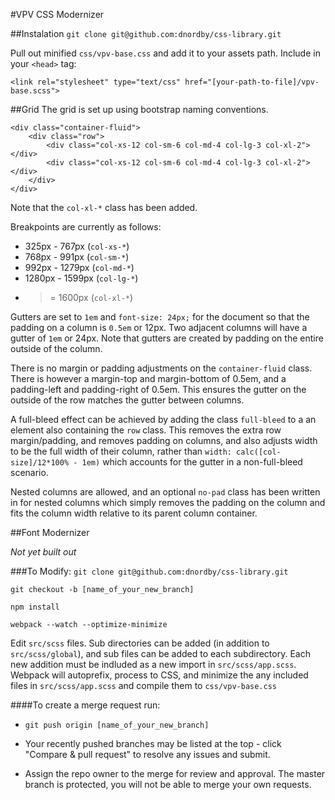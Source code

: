 #VPV CSS Modernizer

##Instalation
`git clone git@github.com:dnordby/css-library.git`

Pull out minified `css/vpv-base.css` and add it to your assets path. Include in your `<head>` tag:

`<link rel="stylesheet" type="text/css" href="[your-path-to-file]/vpv-base.scss">`

##Grid
The grid is set up using bootstrap naming conventions.
```
<div class="container-fluid">
	<div class="row">
		<div class="col-xs-12 col-sm-6 col-md-4 col-lg-3 col-xl-2"></div>
		<div class="col-xs-12 col-sm-6 col-md-4 col-lg-3 col-xl-2"></div>
	</div>
</div>
```

Note that the `col-xl-*` class has been added.

Breakpoints are currently as follows:
* 325px - 767px (`col-xs-*`)
* 768px - 991px (`col-sm-*`)
* 992px - 1279px (`col-md-*`)
* 1280px - 1599px (`col-lg-*`)
* >= 1600px (`col-xl-*`)

Gutters are set to `1em` and `font-size: 24px;` for the document so that the padding on a column is `0.5em` or 12px. Two adjacent columns will have a gutter of `1em` or 24px. Note that gutters are created by padding on the entire outside of the column.

There is no margin or padding adjustments on the `container-fluid` class. There is however a margin-top and margin-bottom of 0.5em, and a padding-left and padding-right of 0.5em. This ensures the gutter on the outside of the row matches the gutter between columns.

A full-bleed effect can be achieved by adding the class `full-bleed` to a an element also containing the `row` class. This removes the extra row margin/padding, and removes padding on columns, and also adjusts width to be the full width of their column, rather than `width: calc([col-size]/12*100% - 1em)` which accounts for the gutter in a non-full-bleed scenario.

Nested columns are allowed, and an optional `no-pad` class has been written in for nested columns which simply removes the padding on the column and fits the column width relative to its parent column container.

##Font Modernizer

*Not yet built out*

###To Modify:
`git clone git@github.com:dnordby/css-library.git`

`git checkout -b [name_of_your_new_branch]`

`npm install`

`webpack --watch --optimize-minimize`

Edit `src/scss` files. Sub directories can be added (in addition to `src/scss/global`), and sub files can be added to each subdirectory. Each new addition must be indluded as a new import in `src/scss/app.scss`. Webpack will autoprefix, process to CSS, and minimize the any included files in `src/scss/app.scss` and compile them to `css/vpv-base.css`

####To create a merge request run:
* `git push origin [name_of_your_new_branch]`

* Your recently pushed branches may be listed at the top - click "Compare & pull request" to resolve any issues and submit.

* Assign the repo owner to the merge for review and approval. The master branch is protected, you will not be able to merge your own requests.
